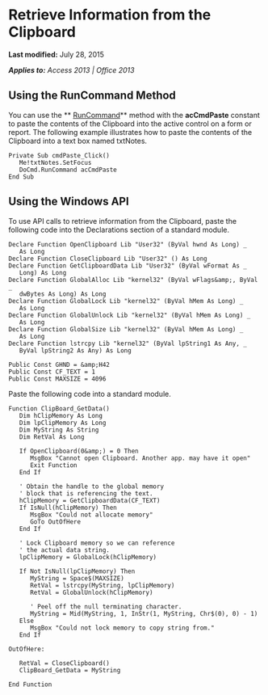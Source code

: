 
# Retrieve Information from the Clipboard

 **Last modified:** July 28, 2015

 _**Applies to:** Access 2013 | Office 2013_

## Using the RunCommand Method

You can use the  ** [RunCommand](5D4A4A3C-CEA0-7F2C-8AF7-51B65F7BDCF8.md)** method with the **acCmdPaste** constant to paste the contents of the Clipboard into the active control on a form or report. The following example illustrates how to paste the contents of the Clipboard into a text box named txtNotes.


```
Private Sub cmdPaste_Click() 
   Me!txtNotes.SetFocus 
   DoCmd.RunCommand acCmdPaste 
End Sub
```


## Using the Windows API

To use API calls to retrieve information from the Clipboard, paste the following code into the Declarations section of a standard module.


```
Declare Function OpenClipboard Lib "User32" (ByVal hwnd As Long) _ 
   As Long 
Declare Function CloseClipboard Lib "User32" () As Long 
Declare Function GetClipboardData Lib "User32" (ByVal wFormat As _ 
   Long) As Long 
Declare Function GlobalAlloc Lib "kernel32" (ByVal wFlags&amp;, ByVal _ 
   dwBytes As Long) As Long 
Declare Function GlobalLock Lib "kernel32" (ByVal hMem As Long) _ 
   As Long 
Declare Function GlobalUnlock Lib "kernel32" (ByVal hMem As Long) _ 
   As Long 
Declare Function GlobalSize Lib "kernel32" (ByVal hMem As Long) _ 
   As Long 
Declare Function lstrcpy Lib "kernel32" (ByVal lpString1 As Any, _ 
   ByVal lpString2 As Any) As Long 
 
Public Const GHND = &amp;H42 
Public Const CF_TEXT = 1 
Public Const MAXSIZE = 4096
```

Paste the following code into a standard module.




```
Function ClipBoard_GetData() 
   Dim hClipMemory As Long 
   Dim lpClipMemory As Long 
   Dim MyString As String 
   Dim RetVal As Long 
 
   If OpenClipboard(0&amp;) = 0 Then 
      MsgBox "Cannot open Clipboard. Another app. may have it open" 
      Exit Function 
   End If 
          
   ' Obtain the handle to the global memory 
   ' block that is referencing the text. 
   hClipMemory = GetClipboardData(CF_TEXT) 
   If IsNull(hClipMemory) Then 
      MsgBox "Could not allocate memory" 
      GoTo OutOfHere 
   End If 
 
   ' Lock Clipboard memory so we can reference 
   ' the actual data string. 
   lpClipMemory = GlobalLock(hClipMemory) 
 
   If Not IsNull(lpClipMemory) Then 
      MyString = Space$(MAXSIZE) 
      RetVal = lstrcpy(MyString, lpClipMemory) 
      RetVal = GlobalUnlock(hClipMemory) 
       
      ' Peel off the null terminating character. 
      MyString = Mid(MyString, 1, InStr(1, MyString, Chr$(0), 0) - 1) 
   Else 
      MsgBox "Could not lock memory to copy string from." 
   End If 
 
OutOfHere: 
 
   RetVal = CloseClipboard() 
   ClipBoard_GetData = MyString 
 
End Function
```

